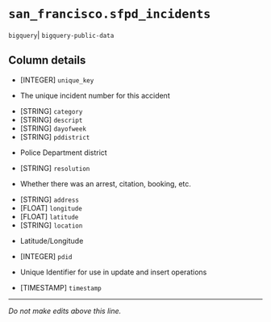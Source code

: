 # `san_francisco.sfpd_incidents`
`bigquery`| `bigquery-public-data`

## Column details
* [INTEGER]   `unique_key`
 - The unique incident number for this accident
* [STRING]    `category`
* [STRING]    `descript`
* [STRING]    `dayofweek`
* [STRING]    `pddistrict`
 - Police Department district
* [STRING]    `resolution`
 - Whether there was an arrest, citation, booking, etc.
* [STRING]    `address`
* [FLOAT]     `longitude`
* [FLOAT]     `latitude`
* [STRING]    `location`
 - Latitude/Longitude
* [INTEGER]   `pdid`
 - Unique Identifier for use in update and insert operations
* [TIMESTAMP] `timestamp`

-------------------------------------------------------------------------------
*Do not make edits above this line.*
